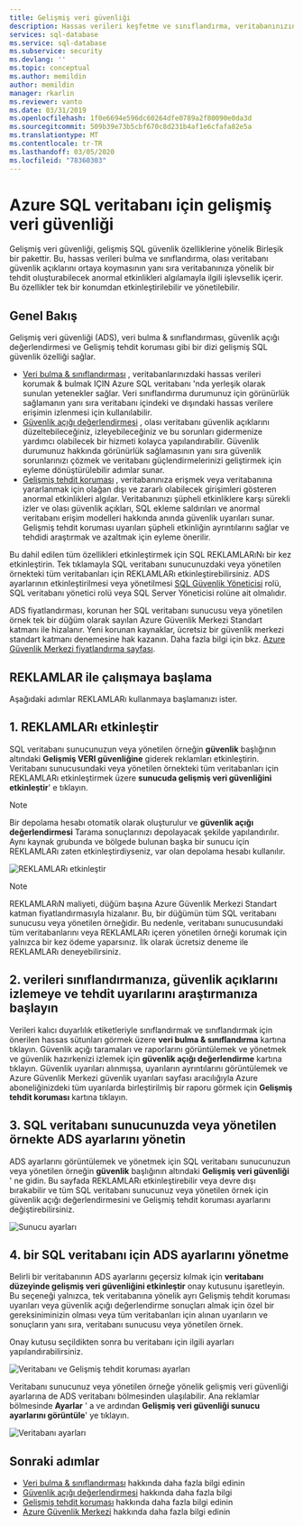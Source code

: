 ```yaml
---
title: Gelişmiş veri güvenliği
description: Hassas verileri keşfetme ve sınıflandırma, veritabanınızın güvenlik açıklarını yönetme ve Azure SQL veritabanınızın bir tehdidi olduğunu gösterebilecek anormal etkinlikleri algılama işlevleri hakkında bilgi edinin.
services: sql-database
ms.service: sql-database
ms.subservice: security
ms.devlang: ''
ms.topic: conceptual
ms.author: memildin
author: memildin
manager: rkarlin
ms.reviewer: vanto
ms.date: 03/31/2019
ms.openlocfilehash: 1f0e6694e596dc60264dfe0789a2f80090e0da3d
ms.sourcegitcommit: 509b39e73b5cbf670c8d231b4af1e6cfafa82e5a
ms.translationtype: MT
ms.contentlocale: tr-TR
ms.lasthandoff: 03/05/2020
ms.locfileid: "78360303"
---
```

# <a name="advanced-data-security-for-azure-sql-database"></a>Azure SQL veritabanı için gelişmiş veri güvenliği

Gelişmiş veri güvenliği, gelişmiş SQL güvenlik özelliklerine yönelik Birleşik bir pakettir. Bu, hassas verileri bulma ve sınıflandırma, olası veritabanı güvenlik açıklarını ortaya koymasının yanı sıra veritabanınıza yönelik bir tehdit oluşturabilecek anormal etkinlikleri algılamayla ilgili işlevsellik içerir. Bu özellikler tek bir konumdan etkinleştirilebilir ve yönetilebilir.

## <a name="overview"></a>Genel Bakış

Gelişmiş veri güvenliği (ADS), veri bulma & sınıflandırması, güvenlik açığı değerlendirmesi ve Gelişmiş tehdit koruması gibi bir dizi gelişmiş SQL güvenlik özelliği sağlar.

- [Veri bulma & sınıflandırması](sql-database-data-discovery-and-classification.md) , veritabanlarınızdaki hassas verileri korumak & bulmak IÇIN Azure SQL veritabanı 'nda yerleşik olarak sunulan yetenekler sağlar. Veri sınıflandırma durumunuz için görünürlük sağlamanın yanı sıra veritabanı içindeki ve dışındaki hassas verilere erişimin izlenmesi için kullanılabilir.
- [Güvenlik açığı değerlendirmesi](sql-vulnerability-assessment.md) , olası veritabanı güvenlik açıklarını düzeltebileceğiniz, izleyebileceğiniz ve bu sorunları gidermenize yardımcı olabilecek bir hizmeti kolayca yapılandırabilir. Güvenlik durumunuz hakkında görünürlük sağlamasının yanı sıra güvenlik sorunlarınızı çözmek ve veritabanı güçlendirmelerinizi geliştirmek için eyleme dönüştürülebilir adımlar sunar.
- [Gelişmiş tehdit koruması](sql-database-threat-detection-overview.md) , veritabanınıza erişmek veya veritabanına yararlanmak için olağan dışı ve zararlı olabilecek girişimleri gösteren anormal etkinlikleri algılar. Veritabanınızı şüpheli etkinliklere karşı sürekli izler ve olası güvenlik açıkları, SQL ekleme saldırıları ve anormal veritabanı erişim modelleri hakkında anında güvenlik uyarıları sunar. Gelişmiş tehdit koruması uyarıları şüpheli etkinliğin ayrıntılarını sağlar ve tehdidi araştırmak ve azaltmak için eyleme önerilir.

Bu dahil edilen tüm özellikleri etkinleştirmek için SQL REKLAMLARıNı bir kez etkinleştirin. Tek tıklamayla SQL veritabanı sunucunuzdaki veya yönetilen örnekteki tüm veritabanları için REKLAMLARı etkinleştirebilirsiniz. ADS ayarlarının etkinleştirilmesi veya yönetilmesi [SQL Güvenlik Yöneticisi](https://docs.microsoft.com/azure/role-based-access-control/built-in-roles#sql-security-manager) rolü, SQL veritabanı yönetici rolü veya SQL Server Yöneticisi rolüne ait olmalıdır. 

ADS fiyatlandırması, korunan her SQL veritabanı sunucusu veya yönetilen örnek tek bir düğüm olarak sayılan Azure Güvenlik Merkezi Standart katmanı ile hizalanır. Yeni korunan kaynaklar, ücretsiz bir güvenlik merkezi standart katmanı denemesine hak kazanın. Daha fazla bilgi için bkz. [Azure Güvenlik Merkezi fiyatlandırma sayfası](https://azure.microsoft.com/pricing/details/security-center/).

## <a name="getting-started-with-ads"></a>REKLAMLAR ile çalışmaya başlama

Aşağıdaki adımlar REKLAMLARı kullanmaya başlamanızı ister.

## <a name="1-enable-ads"></a>1. REKLAMLARı etkinleştir

SQL veritabanı sunucunuzun veya yönetilen örneğin **güvenlik** başlığının altındaki **Gelişmiş VERI güvenliğine** giderek reklamları etkinleştirin. Veritabanı sunucusundaki veya yönetilen örnekteki tüm veritabanları için REKLAMLARı etkinleştirmek üzere **sunucuda gelişmiş veri güvenliğini etkinleştir**' e tıklayın.

> [!NOTE]
> Bir depolama hesabı otomatik olarak oluşturulur ve **güvenlik açığı değerlendirmesi** Tarama sonuçlarınızı depolayacak şekilde yapılandırılır. Aynı kaynak grubunda ve bölgede bulunan başka bir sunucu için REKLAMLARı zaten etkinleştirdiyseniz, var olan depolama hesabı kullanılır.

![REKLAMLARı etkinleştir](./media/sql-advanced-protection/enable_ads.png) 

> [!NOTE]
> REKLAMLARıN maliyeti, düğüm başına Azure Güvenlik Merkezi Standart katman fiyatlandırmasıyla hizalanır. Bu, bir düğümün tüm SQL veritabanı sunucusu veya yönetilen örneğidir. Bu nedenle, veritabanı sunucusundaki tüm veritabanlarını veya REKLAMLARı içeren yönetilen örneği korumak için yalnızca bir kez ödeme yaparsınız. İlk olarak ücretsiz deneme ile REKLAMLARı deneyebilirsiniz.

## <a name="2-start-classifying-data-tracking-vulnerabilities-and-investigating-threat-alerts"></a>2. verileri sınıflandırmanıza, güvenlik açıklarını izlemeye ve tehdit uyarılarını araştırmanıza başlayın

Verileri kalıcı duyarlılık etiketleriyle sınıflandırmak ve sınıflandırmak için önerilen hassas sütunları görmek üzere **veri bulma & sınıflandırma** kartına tıklayın. Güvenlik açığı taramaları ve raporlarını görüntülemek ve yönetmek ve güvenlik hazırkenizi izlemek için **güvenlik açığı değerlendirme** kartına tıklayın. Güvenlik uyarıları alınmışsa, uyarıların ayrıntılarını görüntülemek ve Azure Güvenlik Merkezi güvenlik uyarıları sayfası aracılığıyla Azure aboneliğinizdeki tüm uyarılarda birleştirilmiş bir raporu görmek için **Gelişmiş tehdit koruması** kartına tıklayın.

## <a name="3-manage-ads-settings-on-your-sql-database-server-or-managed-instance"></a>3. SQL veritabanı sunucunuzda veya yönetilen örnekte ADS ayarlarını yönetin

ADS ayarlarını görüntülemek ve yönetmek için SQL veritabanı sunucunuzun veya yönetilen örneğin **güvenlik** başlığının altındaki **Gelişmiş veri güvenliği** ' ne gidin. Bu sayfada REKLAMLARı etkinleştirebilir veya devre dışı bırakabilir ve tüm SQL veritabanı sunucunuz veya yönetilen örnek için güvenlik açığı değerlendirmesini ve Gelişmiş tehdit koruması ayarlarını değiştirebilirsiniz.

![Sunucu ayarları](./media/sql-advanced-protection/server_settings.png) 

## <a name="4-manage-ads-settings-for-a-sql-database"></a>4. bir SQL veritabanı için ADS ayarlarını yönetme

Belirli bir veritabanının ADS ayarlarını geçersiz kılmak için **veritabanı düzeyinde gelişmiş veri güvenliğini etkinleştir** onay kutusunu işaretleyin. Bu seçeneği yalnızca, tek veritabanına yönelik ayrı Gelişmiş tehdit koruması uyarıları veya güvenlik açığı değerlendirme sonuçları almak için özel bir gereksiniminizin olması veya tüm veritabanları için alınan uyarıların ve sonuçların yanı sıra, veritabanı sunucusu veya yönetilen örnek.

Onay kutusu seçildikten sonra bu veritabanı için ilgili ayarları yapılandırabilirsiniz.
 
![Veritabanı ve Gelişmiş tehdit koruması ayarları](./media/sql-advanced-protection/database_threat_detection_settings.png) 

Veritabanı sunucunuz veya yönetilen örneğe yönelik gelişmiş veri güvenliği ayarlarına de ADS veritabanı bölmesinden ulaşılabilir. Ana reklamlar bölmesinde **Ayarlar** ' a ve ardından **Gelişmiş veri güvenliği sunucu ayarlarını görüntüle**' ye tıklayın. 

![Veritabanı ayarları](./media/sql-advanced-protection/database_settings.png) 

## <a name="next-steps"></a>Sonraki adımlar 

- [Veri bulma & sınıflandırması](sql-database-data-discovery-and-classification.md) hakkında daha fazla bilgi edinin 
- [Güvenlik açığı değerlendirmesi](sql-vulnerability-assessment.md) hakkında daha fazla bilgi 
- [Gelişmiş tehdit koruması](sql-database-threat-detection.md) hakkında daha fazla bilgi edinin
- [Azure Güvenlik Merkezi](https://docs.microsoft.com/azure/security-center/security-center-intro) hakkında daha fazla bilgi edinin
